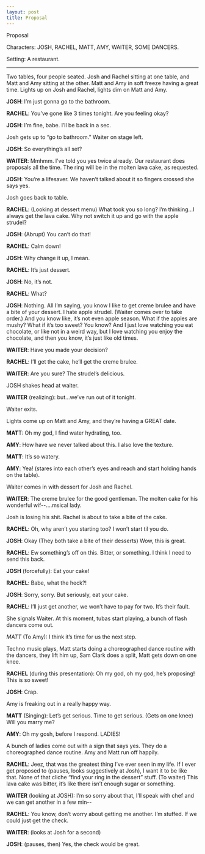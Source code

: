 ```yaml
---
layout: post
title: Proposal
---
```

Proposal

Characters: JOSH, RACHEL, MATT, AMY, WAITER, SOME DANCERS.

Setting: A restaurant. 
_____

Two tables, four people seated. Josh and Rachel sitting at one table, and Matt and Amy sitting at the other. Matt and Amy in soft freeze having a great time. Lights up on Josh and Rachel, lights dim on Matt and Amy.

**JOSH**: I’m just gonna go to the bathroom.

**RACHEL**: You’ve gone like 3 times tonight. Are you feeling okay? 

**JOSH**: I’m fine, babe. I’ll be back in a sec. 

Josh gets up to “go to bathroom.” Waiter on stage left.

**JOSH**: So everything’s all set? 

**WAITER**: Mmhmm. I’ve told you yes twice already. Our restaurant does proposals all the time. The ring will be in the molten lava cake, as requested. 

**JOSH**: You’re a lifesaver. We haven’t talked about it so fingers crossed she says yes. 

Josh goes back to table.

**RACHEL**: (Looking at dessert menu) What took you so long? I’m thinking...I always get the lava cake. Why not switch it up and go with the apple strudel?

**JOSH**: (Abrupt) You can’t do that!

**RACHEL**: Calm down! 

**JOSH**: Why change it up, I mean. 

**RACHEL**: It’s just dessert. 

**JOSH**: No, it’s not. 

**RACHEL**: What?

**JOSH**: Nothing. All I’m saying, you know I like to get creme brulee and have a bite of your dessert. I hate apple strudel. (Waiter comes over to take order.) And you know like, it’s not even apple season. What if the apples are mushy? What if it’s too sweet? You know? And I just love watching you eat chocolate, or like not in a weird way, but I love watching you enjoy the chocolate, and then you know, it’s just like old times. 

**WAITER**: Have you made your decision?

**RACHEL**: I’ll get the cake, he’ll get the creme brulee.

**WAITER**: Are you sure? The strudel’s delicious. 

JOSH shakes head at waiter.

**WAITER** (realizing): but...we’ve run out of it tonight. 

Waiter exits.

Lights come up on Matt and Amy, and they’re having a GREAT date.

**MAT**T: Oh my god, I find water hydrating, too.

**AMY**: How have we never talked about this. I also love the texture.

**MATT**: It’s so watery.

**AMY**: Yea! (stares into each other’s eyes and reach and start holding hands on the table).

Waiter comes in with dessert for Josh and Rachel.

**WAITER**: The creme brulee for the good gentleman. The molten cake for his wonderful wif--....msical lady. 

Josh is losing his shit. Rachel is about to take a bite of the cake.

**RACHEL**: Oh, why aren’t you starting too? I won’t start til you do.

**JOSH**: Okay (They both take a bite of their desserts) Wow, this is great. 

**RACHEL**: Ew something’s off on this. Bitter, or something. I think I need to send this back.

**JOSH** (forcefully): Eat your cake!

**RACHEL**: Babe, what the heck?!

**JOSH**: Sorry, sorry. But seriously, eat your cake. 

**RACHEL**: I’ll just get another, we won’t have to pay for two. It’s their fault. 

She signals Waiter. At this moment, tubas start playing, a bunch of flash dancers come out.

*MATT* (To Amy): I think it’s time for us the next step.

Techno music plays, Matt starts doing a choreographed dance routine with the dancers, they lift him up, Sam Clark does a split, Matt gets down on one knee.

**RACHEL** (during this presentation): Oh my god, oh my god, he’s proposing! This is so sweet! 

**JOSH**: Crap. 

Amy is freaking out in a really happy way.

**MATT** (Singing): Let’s get serious. Time to get serious. (Gets on one knee) Will you marry me?

**AMY**: Oh my gosh, before I respond. LADIES! 

A bunch of ladies come out with a sign that says yes. They do a choreographed dance routine. Amy and Matt run off happily.

**RACHEL**: Jeez, that was the greatest thing I’ve ever seen in my life. If I ever get proposed to (pauses, looks suggestively at Josh), I want it to be like that. None of that cliche “find your ring in the dessert” stuff. (To waiter) This lava cake was bitter, it’s like there isn’t enough sugar or something.

**WAITER** (looking at JOSH):  I’m so sorry about that, I’ll speak with chef and we can get another in a few min--

**RACHEL**: You know, don’t worry about getting me another. I’m stuffed. If we could just get the check.

**WAITER**: (looks at Josh for a second)

**JOSH**: (pauses, then) Yes, the check would be great.


